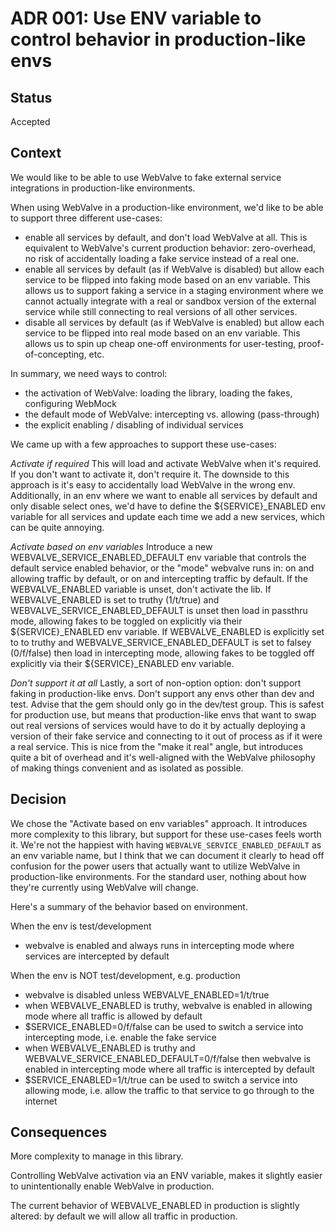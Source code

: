 # ADR 001: Use ENV variable to control behavior in production-like envs

## Status

Accepted

## Context

We would like to be able to use WebValve to fake external service
integrations in production-like environments.

When using WebValve in a production-like environment, we'd like to be
able to support three different use-cases:
* enable all services by default, and don't load WebValve at all. This
    is equivalent to WebValve's current production behavior:
    zero-overhead, no risk of accidentally loading a fake service
    instead of a real one.
* enable all services by default (as if WebValve is disabled) but allow
    each service to be flipped into faking mode based on an env
    variable. This allows us to support faking a service in a staging
    environment where we cannot actually integrate with a real or
    sandbox version of the external service while still connecting to
    real versions of all other services.
* disable all services by default (as if WebValve is enabled) but allow
    each service to be flipped into real mode based on an env variable.
    This allows us to spin up cheap one-off environments for
    user-testing, proof-of-concepting, etc.

In summary, we need ways to control:
* the activation of WebValve: loading the library, loading
    the fakes, configuring WebMock
* the default mode of WebValve: intercepting vs. allowing
    (pass-through)
* the explicit enabling / disabling of individual services

We came up with a few approaches to support these use-cases:

*Activate if required*
This will load and activate WebValve when it's required. If you don't
want to activate it, don't require it. The downside to this approach is
it's easy to accidentally load WebValve in the wrong env. Additionally,
in an env where we want to enable all services by default and only
disable select ones, we'd have to define the ${SERVICE}_ENABLED env
variable for all services and update each time we add a new services,
which can be quite annoying.

*Activate based on env variables*
Introduce a new WEBVALVE_SERVICE_ENABLED_DEFAULT env variable that
controls the default service enabled behavior, or the "mode" webvalve
runs in: on and allowing traffic by default, or on and intercepting
traffic by default. If the WEBVALVE_ENABLED variable is unset, don't
activate the lib. If WEBVALVE_ENABLED is set to truthy (1/t/true) and
WEBVALVE_SERVICE_ENABLED_DEFAULT is unset then load in passthru mode,
allowing fakes to be toggled on explicitly via their ${SERVICE}_ENABLED
env variable. If WEBVALVE_ENABLED is explicitly set to to truthy and
WEBVALVE_SERVICE_ENABLED_DEFAULT is set to falsey (0/f/false) then load
in intercepting mode, allowing fakes to be toggled off explicitly via
their ${SERVICE}_ENABLED env variable.

*Don't support it at all*
Lastly, a sort of non-option option: don't support faking in
production-like envs. Don't support any envs other than dev and test.
Advise that the gem should only go in the dev/test group. This is safest
for production use, but means that production-like envs that want to
swap out real versions of services would have to do it by actually
deploying a version of their fake service and connecting to it out of
process as if it were a real service. This is nice from the "make it
real" angle, but introduces quite a bit of overhead and it's
well-aligned with the WebValve philosophy of making things convenient
and as isolated as possible.

## Decision

We chose the "Activate based on env variables" approach. It introduces
more complexity to this library, but support for these use-cases feels
worth it. We're not the happiest with having
`WEBVALVE_SERVICE_ENABLED_DEFAULT` as an env variable name, but I think
that we can document it clearly to head off confusion for the power
users that actually want to utilize WebValve in production-like
environments. For the standard user, nothing about how they're currently
using WebValve will change.

Here's a summary of the behavior based on environment.

When the env is test/development
* webvalve is enabled and always runs in intercepting mode where
  services are intercepted by default

When the env is NOT test/development, e.g. production
* webvalve is disabled unless WEBVALVE_ENABLED=1/t/true
* when WEBVALVE_ENABLED is truthy, webvalve is enabled in allowing mode
  where all traffic is allowed by default
* $SERVICE_ENABLED=0/f/false can be used to switch a service into intercepting
  mode, i.e. enable the fake service
* when WEBVALVE_ENABLED is truthy and
  WEBVALVE_SERVICE_ENABLED_DEFAULT=0/f/false then webvalve is enabled in
  intercepting mode where all traffic is intercepted by default
* $SERVICE_ENABLED=1/t/true can be used to switch a service into
  allowing mode, i.e. allow the traffic to that service to go through to
  the internet

## Consequences

More complexity to manage in this library.

Controlling WebValve activation via an ENV variable, makes it slightly
easier to unintentionally enable WebValve in production.

The current behavior of WEBVALVE_ENABLED in production is slightly
altered: by default we will allow all traffic in production.
